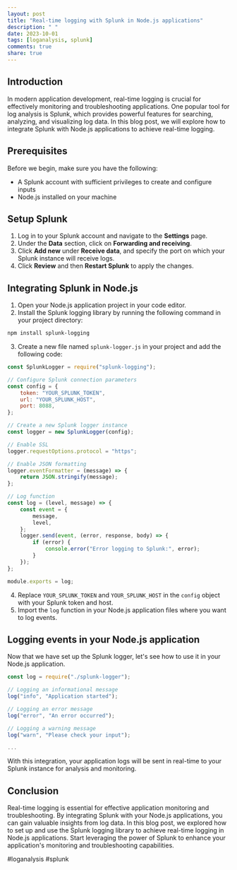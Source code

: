 ```yaml
---
layout: post
title: "Real-time logging with Splunk in Node.js applications"
description: " "
date: 2023-10-01
tags: [loganalysis, splunk]
comments: true
share: true
---
```


## Introduction
In modern application development, real-time logging is crucial for effectively monitoring and troubleshooting applications. One popular tool for log analysis is Splunk, which provides powerful features for searching, analyzing, and visualizing log data. In this blog post, we will explore how to integrate Splunk with Node.js applications to achieve real-time logging.

## Prerequisites
Before we begin, make sure you have the following:
- A Splunk account with sufficient privileges to create and configure inputs
- Node.js installed on your machine

## Setup Splunk
1. Log in to your Splunk account and navigate to the **Settings** page.
2. Under the **Data** section, click on **Forwarding and receiving**.
3. Click **Add new** under **Receive data**, and specify the port on which your Splunk instance will receive logs.
4. Click **Review** and then **Restart Splunk** to apply the changes.

## Integrating Splunk in Node.js
1. Open your Node.js application project in your code editor.
2. Install the Splunk logging library by running the following command in your project directory:

```bash
npm install splunk-logging
```

3. Create a new file named `splunk-logger.js` in your project and add the following code:

```javascript
const SplunkLogger = require("splunk-logging");

// Configure Splunk connection parameters
const config = {
    token: "YOUR_SPLUNK_TOKEN",
    url: "YOUR_SPLUNK_HOST",
    port: 8088,
};

// Create a new Splunk logger instance
const logger = new SplunkLogger(config);

// Enable SSL
logger.requestOptions.protocol = "https";

// Enable JSON formatting
logger.eventFormatter = (message) => {
    return JSON.stringify(message);
};

// Log function
const log = (level, message) => {
    const event = {
        message,
        level,
    };
    logger.send(event, (error, response, body) => {
        if (error) {
            console.error("Error logging to Splunk:", error);
        }
    });
};

module.exports = log;
```

4. Replace `YOUR_SPLUNK_TOKEN` and `YOUR_SPLUNK_HOST` in the `config` object with your Splunk token and host.
5. Import the `log` function in your Node.js application files where you want to log events.

## Logging events in your Node.js application
Now that we have set up the Splunk logger, let's see how to use it in your Node.js application.

```javascript
const log = require("./splunk-logger");

// Logging an informational message
log("info", "Application started");

// Logging an error message
log("error", "An error occurred");

// Logging a warning message
log("warn", "Please check your input");

...
```

With this integration, your application logs will be sent in real-time to your Splunk instance for analysis and monitoring.

## Conclusion
Real-time logging is essential for effective application monitoring and troubleshooting. By integrating Splunk with your Node.js applications, you can gain valuable insights from log data. In this blog post, we explored how to set up and use the Splunk logging library to achieve real-time logging in Node.js applications. Start leveraging the power of Splunk to enhance your application's monitoring and troubleshooting capabilities.

#loganalysis #splunk